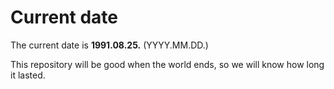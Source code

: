 # Current date

The current date is **1991.08.25.** (YYYY.MM.DD.)

This repository will be good when the world ends, so we will know how long it lasted.